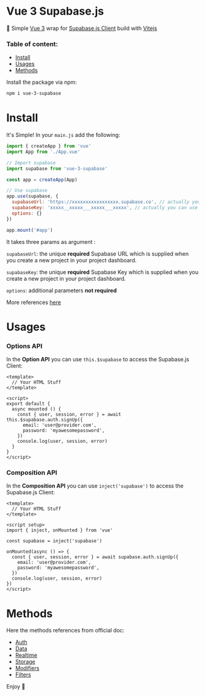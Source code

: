 # Vue 3 Supabase.js

:hamburger: Simple [Vue 3](https://github.com/vuejs/docs-next) wrap for [Supabase.js Client](https://supabase.io/docs/reference/javascript/supabase-client) build with [Vitejs](https://github.com/vitejs/vite)

### Table of content:
- [Install](#install-plugin)
- [Usages](#usages)
- [Methods](#methods)

Install the package via npm:

``` bash
npm i vue-3-supabase
```

# Install

It's Simple! In your `main.js` add the following:

``` javascript
import { createApp } from 'vue'
import App from './App.vue'

// Import supabase
import supabase from 'vue-3-supabase'

const app = createApp(App)

// Use supabase
app.use(supabase, {
  supabaseUrl: 'https://xxxxxxxxxxxxxxxxx.supabase.co', // actually you can use something like import.meta.env.VITE_SUPABASE_URL
  supabaseKey: 'xxxxx__xxxxx___xxxxx___xxxxx', // actually you can use something like import.meta.env.VITE_SUPABASE_KEY,
  options: {}
})

app.mount('#app')
```

It takes three params as argument :

`supabaseUrl`: the unique **required** Supabase URL which is supplied when you create a new project in your project dashboard.

`supabaseKey`: the unique **required** Supabase Key which is supplied when you create a new project in your project dashboard.

`options`: additional parameters **not required**

More references [here](https://supabase.io/docs/reference/javascript/initializing)

# Usages

### Options API

In the **Option API** you can use `this.$supabase` to access the Supabase.js Client:

``` vue
<template>
  // Your HTML Stuff
</template>

<script>
export default {
  async mounted () {
    const { user, session, error } = await this.$supabase.auth.signUp({
      email: 'user@provider.com',
      password: 'myawesomepassword',
    })
    console.log(user, session, error)
  }
}
</script>
```

### Composition API

In the **Composition API** you can use `inject('supabase')` to access the Supabase.js Client:

``` vue
<template>
  // Your HTML Stuff
</template>

<script setup>
import { inject, onMounted } from 'vue'

const supabase = inject('supabase')

onMounted(async () => {
  const { user, session, error } = await supabase.auth.signUp({
    email: 'user@provider.com',
    password: 'myawesomepassword',
  })
  console.log(user, session, error)
})
</script>
```

# Methods

Here the methods references from official doc:

- [Auth](https://supabase.io/docs/reference/javascript/auth-signup)
- [Data](https://supabase.io/docs/reference/javascript/select)
- [Realtime](https://supabase.io/docs/reference/javascript/subscribe)
- [Storage](https://supabase.io/docs/reference/javascript/storage-createbucket)
- [Modifiers](https://supabase.io/docs/reference/javascript/using-modifiers)
- [Filters](https://supabase.io/docs/reference/javascript/using-filters)

Enjoy :punch:

